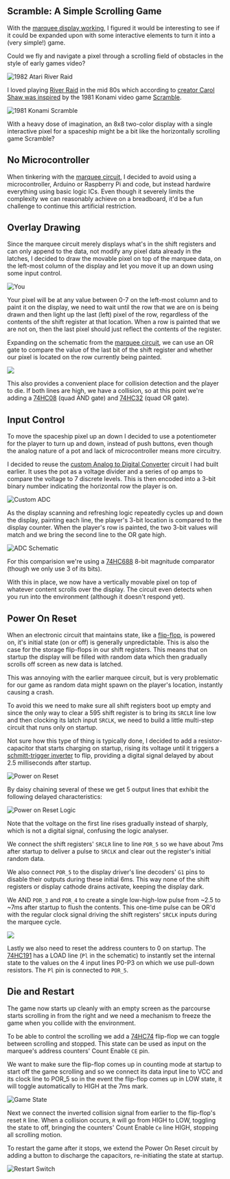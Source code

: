 ## Scramble: A Simple Scrolling Game

With the [marquee display working](../matrix/matrix.md), I figured it would be
interesting to see if it could be expanded upon with some interactive elements
to turn it into a (very simple!) game.

Could we fly and navigate a pixel through a scrolling field of obstacles in the
style of early games video?

![1982 Atari River Raid](atari_riverraid.jpg)

I loved playing [River Raid](https://www.youtube.com/watch?v=pmPjsBDN9Xw) in
the mid 80s which according to [creator Carol
Shaw was inspired](http://www.vintagecomputing.com/index.php/archives/800) by
the 1981 Konami video game
[Scramble](https://en.wikipedia.org/wiki/Scramble_%28video_game%29).

![1981 Konami Scramble](konami_scramble.gif)

With a heavy dose of imagination, an 8x8 two-color display with a single
interactive pixel for a spaceship might be a bit like the horizontally
scrolling game Scramble?


## No Microcontroller

When tinkering with the [marquee circuit](../matrix/matrix.md), I decided to
avoid using a microcontroller, Arduino or Raspberry Pi and code, but instead
hardwire everything using basic logic ICs. Even though it severely limits the
complexity we can reasonably achieve on a breadboard, it'd be a fun challenge
to continue this artificial restriction.


## Overlay Drawing 

Since the marquee circuit merely displays what's in the shift registers and
can only append to the data, not modify any pixel data already in the latches,
I decided to draw the movable pixel on top of the marquee data, on the
left-most column of the display and let you move it up an down using some
input control.

![You](screenshot.png)

Your pixel will be at any value between 0-7 on the left-most column and to
paint it on the display, we need to wait until the row that we are on is being
drawn and then light up the last (left) pixel of the row, regardless of the
contents of the shift register at that location. When a row is painted that we
are not on, then the last pixel should just reflect the contents of the
register.

Expanding on the schematic from the [marquee circuit](../matrix/matrix.md), we
can use an OR gate to compare the value of the last bit of the shift
register and whether our pixel is located on the row currently being painted.

![](overlay_draw.png)

This also provides a convenient place for collision detection and the player to
die. If both lines are high, we have a collision, so at this point we're adding
a [74HC08](https://assets.nexperia.com/documents/data-sheet/74HC_HCT08.pdf)
(quad AND gate) and
[74HC32](https://assets.nexperia.com/documents/data-sheet/74HC_HCT32.pdf)
(quad OR gate).


## Input Control

To move the spaceship pixel up an down I decided to use a potentiometer for the
player to turn up and down, instead of push buttons, even though the analog
nature of a pot and lack of microcontroller means more circuitry.

I decided to reuse the [custom Analog to Digital Converter](../opamp.md)
circuit I had built earlier. It uses the pot as a voltage divider and a series
of op amps to compare the voltage to 7 discrete levels. This is then encoded
into a 3-bit binary number indicating the horizontal row the player is on.

![Custom ADC](adc.png)

As the display scanning and refreshing logic repeatedly cycles up and down the
display, painting each line, the player's 3-bit location is compared to the
display counter. When the player's row is painted, the two 3-bit values will
match and we bring the second line to the OR gate high.

![ADC Schematic](adc_schematic.png)

For this comparision we're using a
[74HC688](https://assets.nexperia.com/documents/data-sheet/74HC688.pdf) 8-bit
magnitude comparator (though we only use 3 of its bits).

With this in place, we now have a vertically movable pixel on top of whatever
content scrolls over the display. The circuit even detects when you run into
the environment (although it doesn't respond yet).


## Power On Reset

When an electronic circuit that maintains state, like a
[flip-flop](https://en.wikipedia.org/wiki/Flip-flop_%28electronics%29), is
powered on, it's initial state (on or off) is generally unpredictable. This is
also the case for the storage flip-flops in our shift registers. This means
that on startup the display will be filled with random data which then
gradually scrolls off screen as new data is latched.

This was annoying with the earlier marquee circuit, but is very problematic for
our game as random data might spawn on the player's location, instantly causing
a crash.

To avoid this we need to make sure all shift registers boot up empty and since
the only way to clear a 595 shift register is to bring its `SRCLR` line low and
then clocking its latch input `SRCLK`, we need to build a little multi-step
circuit that runs only on startup.

Not sure how this type of thing is typically done, I decided to add a
resistor-capacitor that starts charging on startup, rising its voltage until it
triggers a
[schmitt-trigger inverter](https://assets.nexperia.com/documents/data-sheet/74HC_HCT14.pdf)
to flip, providing a digital signal delayed by about 2.5 milliseconds after
startup.

![Power on Reset](por_schematic.png)

By daisy chaining several of these we get 5 output lines that exhibit the
following delayed characteristics:

![Power on Reset Logic](por_pulseview.png)

Note that the voltage on the first line rises gradually instead of sharply,
which is not a digital signal, confusing the logic analyser.

We connect the shift registers' `SRCLR` line to line `POR_5` so we have about
7ms after startup to deliver a pulse to `SRCLK` and clear out the register's
initial random data.

We also connect `POR_5` to the display driver's line decoders' `G1` pins to
disable their outputs during these initial 6ms. This way none of the shift
registers or display cathode drains activate, keeping the display dark.

We AND `POR_3` and `POR_4` to create a single low-high-low pulse from ~2.5 to
~7ms after startup to flush the contents.
This one-time pulse can be OR'd with the regular clock signal driving the shift
registers' `SRCLK` inputs during the marquee cycle.

![](por_clk.png)

Lastly we also need to reset the address counters to 0 on startup. The
[74HC191](http://www.ti.com/lit/ds/symlink/sn54hc191.pdf) has a LOAD line (`Pl`
in the schematic) to instantly set the internal state to the values on the 4
input lines P0-P3 on which we use pull-down resistors. The `Pl` pin is
connected to `POR_5`.



## Die and Restart

The game now starts up cleanly with an empty screen as the parcourse starts
scrolling in from the right and we need a mechanism to freeze the game when you
collide with the environment.

To be able to control the scrolling we add a
[74HC74](https://assets.nexperia.com/documents/data-sheet/74HC_HCT74.pdf)
flip-flop we can toggle between scrolling and stopped. This state can be used
as input on the marquee's address counters' Count Enable `CE` pin.

We want to make sure the flip-flop comes up in counting mode at startup to
start off the game scrolling and so we connect its data input line to VCC and
its clock line to POR_5 so in the event the flip-flop comes up in LOW state,
it will toggle automatically to HIGH at the 7ms mark.

![Game State](game_flipflop.png)

Next we connect the inverted collision signal from earlier to the flip-flop's
reset `R` line. When a collision occurs, `R` will go from HIGH to LOW,
toggling the state to off, bringing the counters' Count Enable `Ce` line HIGH,
stopping all scrolling motion.

To restart the game after it stops, we extend the Power On Reset circuit by
adding a button to discharge the capacitors, re-initiating the state at
startup.

![Restart Switch](restart_switch.png)


